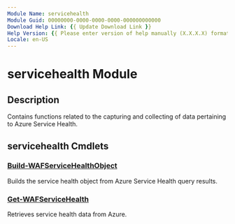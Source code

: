 ```yaml
---
Module Name: servicehealth
Module Guid: 00000000-0000-0000-0000-000000000000
Download Help Link: {{ Update Download Link }}
Help Version: {{ Please enter version of help manually (X.X.X.X) format }}
Locale: en-US
---
```


# servicehealth Module
## Description
Contains functions related to the capturing and collecting of data pertaining to Azure Service Health.

## servicehealth Cmdlets
### [Build-WAFServiceHealthObject](Build-WAFServiceHealthObject.md)
Builds the service health object from Azure Service Health query results.

### [Get-WAFServiceHealth](Get-WAFServiceHealth.md)
Retrieves service health data from Azure.
